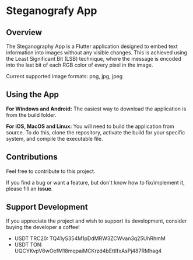 # Steganografy App

## Overview

The Steganography App is a Flutter application designed to embed text information into images without any visible changes. This is achieved using the Least Significant Bit (LSB) technique, where the message is encoded into the last bit of each RGB color of every pixel in the image.

Current supported image formats: png, jpg, jpeg

## Using the App

**For Windows and Android:** The easiest way to download the application is from the build folder.

**For iOS, MacOS and Linux:** You will need to build the application from source. To do this, clone the repository, activate the build for your specific system, and compile the executable file.

## Contributions

Feel free to contribute to this project.

If you find a bug or want a feature, but don't know how to fix/implement it, please fill an **issue**.

## Support Development

If you appreciate the project and wish to support its development, consider buying the developer a coffee!

- USDT TRC20: TQ41yS354M1pDdMRW3ZCWvan3q25UhRhmM
- USDT TON: UQCYKvpV6wOefM18mqpaiMCKrzd4bEttIfxAsPj487RMhag4
